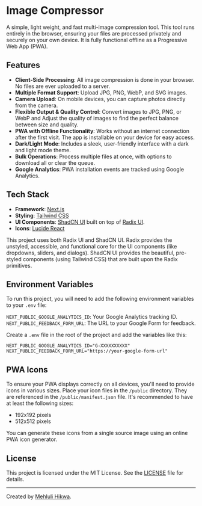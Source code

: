 # Image Compressor

A simple, light weight, and fast multi-image compression tool. This tool runs entirely in the browser, ensuring your files are processed privately and securely on your own device. It is fully functional offline as a Progressive Web App (PWA).

## Features

-   **Client-Side Processing**: All image compression is done in your browser. No files are ever uploaded to a server.
-   **Multiple Format Support**: Upload JPG, PNG, WebP, and SVG images.
-   **Camera Upload**: On mobile devices, you can capture photos directly from the camera.
-   **Flexible Output & Quality Control**: Convert images to JPG, PNG, or WebP and Adjust the quality of  images to find the perfect balance between size and quality.
-   **PWA with Offline Functionality**: Works without an internet connection after the first visit. The app is installable on your device for easy access.
-   **Dark/Light Mode**: Includes a sleek, user-friendly interface with a dark and light mode theme.
-   **Bulk Operations**: Process multiple files at once, with options to download all or clear the queue.
-   **Google Analytics**: PWA installation events are tracked using Google Analytics.

## Tech Stack

-   **Framework**: [Next.js](https://nextjs.org/)
-   **Styling**: [Tailwind CSS](https://tailwindcss.com/)
-   **UI Components**: [ShadCN UI](https://ui.shadcn.com/) built on top of [Radix UI](https://www.radix-ui.com/).
-   **Icons**: [Lucide React](https://lucide.dev/guide/packages/lucide-react)

This project uses both Radix UI and ShadCN UI. Radix provides the unstyled, accessible, and functional core for the UI components (like dropdowns, sliders, and dialogs). ShadCN UI provides the beautiful, pre-styled components (using Tailwind CSS) that are built upon the Radix primitives.

## Environment Variables

To run this project, you will need to add the following environment variables to your `.env` file:

`NEXT_PUBLIC_GOOGLE_ANALYTICS_ID`: Your Google Analytics tracking ID.
`NEXT_PUBLIC_FEEDBACK_FORM_URL`: The URL to your Google Form for feedback.

Create a `.env` file in the root of the project and add the variables like this:

```
NEXT_PUBLIC_GOOGLE_ANALYTICS_ID="G-XXXXXXXXXX"
NEXT_PUBLIC_FEEDBACK_FORM_URL="https://your-google-form-url"
```

## PWA Icons

To ensure your PWA displays correctly on all devices, you'll need to provide icons in various sizes. Place your icon files in the `/public` directory. They are referenced in the `/public/manifest.json` file. It's recommended to have at least the following sizes:

-   192x192 pixels
-   512x512 pixels

You can generate these icons from a single source image using an online PWA icon generator.

## License

This project is licensed under the MIT License. See the [LICENSE](LICENSE) file for details.

---

Created by [Mehluli Hikwa](https://thatafro.netlify.app/).
